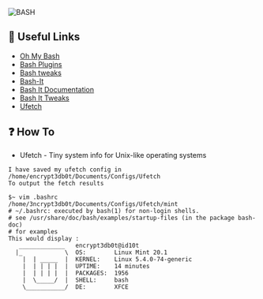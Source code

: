 ![BASH](https://user-images.githubusercontent.com/48232101/121898664-59524980-cd43-11eb-974e-3c4ff3ce7f88.gif)

## 🔗 Useful Links
* [Oh My Bash](https://ohmybash.nntoan.com/)
* [Bash Plugins](https://github.com/ohmybash/oh-my-bash/tree/master/plugins)
* [Bash tweaks](https://github.com/ohmybash/oh-my-bash)
* [Bash-It](https://github.com/Bash-it/bash-it)
* [Bash It Documentation](https://bash-it.readthedocs.io/en/latest/)
* [Bash It Tweaks](https://www.tecmint.com/bash-it-control-shell-scripts-aliases-in-linux/)
* [Ufetch](https://gitlab.com/jschx/ufetch)

## ❓ How To 
* Ufetch - Tiny system info for Unix-like operating systems
```
I have saved my ufetch config in /home/encrypt3db0t/Documents/Configs/Ufetch
To output the fetch results 

$~ vim .bashrc
/home/3ncrypt3db0t/Documents/Configs/Ufetch/mint
# ~/.bashrc: executed by bash(1) for non-login shells.
# see /usr/share/doc/bash/examples/startup-files (in the package bash-doc)
# for examples
This would display : 
   _____________   encrypt3db0t@id10t
  |_            \  OS:        Linux Mint 20.1
    |  | _____  |  KERNEL:    Linux 5.4.0-74-generic 
    |  | | | |  |  UPTIME:    14 minutes
    |  | | | |  |  PACKAGES:  1956 
    |  \_____/  |  SHELL:     bash
    \___________/  DE:        XFCE

```

